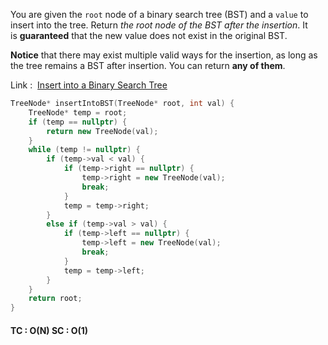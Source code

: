 You are given the `root` node of a binary search tree (BST) and a `value` to insert into the tree. Return _the root node of the BST after the insertion_. It is **guaranteed** that the new value does not exist in the original BST.

**Notice** that there may exist multiple valid ways for the insertion, as long as the tree remains a BST after insertion. You can return **any of them**.

Link :  [Insert into a Binary Search Tree](https://leetcode.com/problems/insert-into-a-binary-search-tree/)
```cpp
TreeNode* insertIntoBST(TreeNode* root, int val) {
    TreeNode* temp = root;
    if (temp == nullptr) {
        return new TreeNode(val);
    }
    while (temp != nullptr) {
        if (temp->val < val) {
            if (temp->right == nullptr) {
                temp->right = new TreeNode(val);
                break;
            }
            temp = temp->right;
        }
        else if (temp->val > val) {
            if (temp->left == nullptr) {
                temp->left = new TreeNode(val);
                break;
            }
            temp = temp->left;
        }
    }
    return root;
}
```

#### TC : O(N)                            SC : O(1)